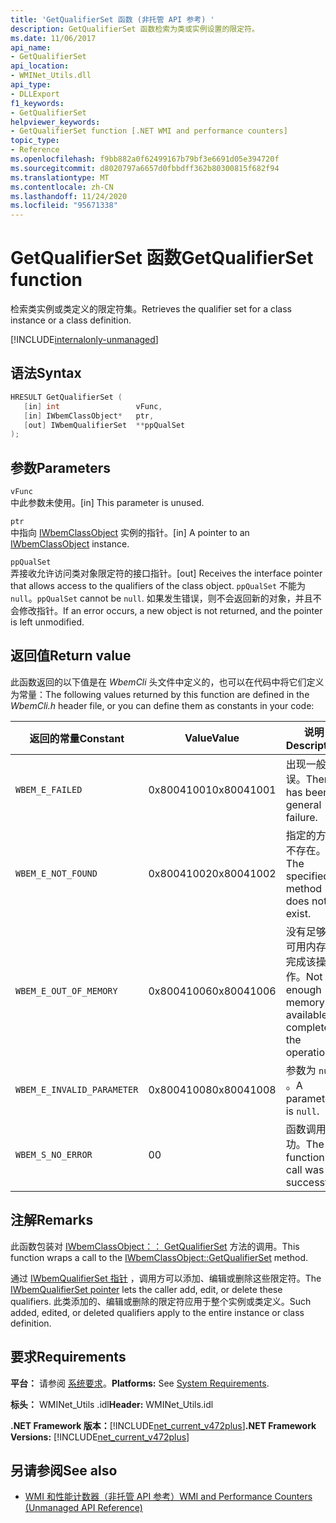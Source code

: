 ```yaml
---
title: 'GetQualifierSet 函数 (非托管 API 参考) '
description: GetQualifierSet 函数检索为类或实例设置的限定符。
ms.date: 11/06/2017
api_name:
- GetQualifierSet
api_location:
- WMINet_Utils.dll
api_type:
- DLLExport
f1_keywords:
- GetQualifierSet
helpviewer_keywords:
- GetQualifierSet function [.NET WMI and performance counters]
topic_type:
- Reference
ms.openlocfilehash: f9bb882a0f62499167b79bf3e6691d05e394720f
ms.sourcegitcommit: d8020797a6657d0fbbdff362b80300815f682f94
ms.translationtype: MT
ms.contentlocale: zh-CN
ms.lasthandoff: 11/24/2020
ms.locfileid: "95671338"
---
```

# <a name="getqualifierset-function"></a><span data-ttu-id="ff18b-103">GetQualifierSet 函数</span><span class="sxs-lookup"><span data-stu-id="ff18b-103">GetQualifierSet function</span></span>

<span data-ttu-id="ff18b-104">检索类实例或类定义的限定符集。</span><span class="sxs-lookup"><span data-stu-id="ff18b-104">Retrieves the qualifier set for a class instance or a class definition.</span></span>

[!INCLUDE[internalonly-unmanaged](../../../../includes/internalonly-unmanaged.md)]

## <a name="syntax"></a><span data-ttu-id="ff18b-105">语法</span><span class="sxs-lookup"><span data-stu-id="ff18b-105">Syntax</span></span>  
  
```cpp  
HRESULT GetQualifierSet (
   [in] int                 vFunc,
   [in] IWbemClassObject*   ptr,
   [out] IWbemQualifierSet  **ppQualSet
);
```  

## <a name="parameters"></a><span data-ttu-id="ff18b-106">参数</span><span class="sxs-lookup"><span data-stu-id="ff18b-106">Parameters</span></span>

`vFunc`  
<span data-ttu-id="ff18b-107">中此参数未使用。</span><span class="sxs-lookup"><span data-stu-id="ff18b-107">[in] This parameter is unused.</span></span>

`ptr`  
<span data-ttu-id="ff18b-108">中指向 [IWbemClassObject](/windows/desktop/api/wbemcli/nn-wbemcli-iwbemclassobject) 实例的指针。</span><span class="sxs-lookup"><span data-stu-id="ff18b-108">[in] A pointer to an [IWbemClassObject](/windows/desktop/api/wbemcli/nn-wbemcli-iwbemclassobject) instance.</span></span>

`ppQualSet`  
<span data-ttu-id="ff18b-109">弄接收允许访问类对象限定符的接口指针。</span><span class="sxs-lookup"><span data-stu-id="ff18b-109">[out] Receives the interface pointer that allows access to the qualifiers of the class object.</span></span> <span data-ttu-id="ff18b-110">`ppQualSet` 不能为 `null`。</span><span class="sxs-lookup"><span data-stu-id="ff18b-110">`ppQualSet` cannot be `null`.</span></span> <span data-ttu-id="ff18b-111">如果发生错误，则不会返回新的对象，并且不会修改指针。</span><span class="sxs-lookup"><span data-stu-id="ff18b-111">If an error occurs, a new object is not returned, and the pointer is left unmodified.</span></span>

## <a name="return-value"></a><span data-ttu-id="ff18b-112">返回值</span><span class="sxs-lookup"><span data-stu-id="ff18b-112">Return value</span></span>

<span data-ttu-id="ff18b-113">此函数返回的以下值是在 *WbemCli* 头文件中定义的，也可以在代码中将它们定义为常量：</span><span class="sxs-lookup"><span data-stu-id="ff18b-113">The following values returned by this function are defined in the *WbemCli.h* header file, or you can define them as constants in your code:</span></span>

|<span data-ttu-id="ff18b-114">返回的常量</span><span class="sxs-lookup"><span data-stu-id="ff18b-114">Constant</span></span>  |<span data-ttu-id="ff18b-115">Value</span><span class="sxs-lookup"><span data-stu-id="ff18b-115">Value</span></span>  |<span data-ttu-id="ff18b-116">说明</span><span class="sxs-lookup"><span data-stu-id="ff18b-116">Description</span></span>  |
|---------|---------|---------|
|`WBEM_E_FAILED` | <span data-ttu-id="ff18b-117">0x80041001</span><span class="sxs-lookup"><span data-stu-id="ff18b-117">0x80041001</span></span> | <span data-ttu-id="ff18b-118">出现一般错误。</span><span class="sxs-lookup"><span data-stu-id="ff18b-118">There has been a general failure.</span></span> |
|`WBEM_E_NOT_FOUND` | <span data-ttu-id="ff18b-119">0x80041002</span><span class="sxs-lookup"><span data-stu-id="ff18b-119">0x80041002</span></span> | <span data-ttu-id="ff18b-120">指定的方法不存在。</span><span class="sxs-lookup"><span data-stu-id="ff18b-120">The specified method does not exist.</span></span> |
|`WBEM_E_OUT_OF_MEMORY` | <span data-ttu-id="ff18b-121">0x80041006</span><span class="sxs-lookup"><span data-stu-id="ff18b-121">0x80041006</span></span> | <span data-ttu-id="ff18b-122">没有足够的可用内存来完成该操作。</span><span class="sxs-lookup"><span data-stu-id="ff18b-122">Not enough memory is available to complete the operation.</span></span> |
|`WBEM_E_INVALID_PARAMETER` | <span data-ttu-id="ff18b-123">0x80041008</span><span class="sxs-lookup"><span data-stu-id="ff18b-123">0x80041008</span></span> | <span data-ttu-id="ff18b-124">参数为 `null` 。</span><span class="sxs-lookup"><span data-stu-id="ff18b-124">A parameter is `null`.</span></span> |
|`WBEM_S_NO_ERROR` | <span data-ttu-id="ff18b-125">0</span><span class="sxs-lookup"><span data-stu-id="ff18b-125">0</span></span> | <span data-ttu-id="ff18b-126">函数调用成功。</span><span class="sxs-lookup"><span data-stu-id="ff18b-126">The function call was successful.</span></span>  |
  
## <a name="remarks"></a><span data-ttu-id="ff18b-127">注解</span><span class="sxs-lookup"><span data-stu-id="ff18b-127">Remarks</span></span>

<span data-ttu-id="ff18b-128">此函数包装对 [IWbemClassObject：： GetQualifierSet](/windows/desktop/api/wbemcli/nf-wbemcli-iwbemclassobject-getqualifierset) 方法的调用。</span><span class="sxs-lookup"><span data-stu-id="ff18b-128">This function wraps a call to the [IWbemClassObject::GetQualifierSet](/windows/desktop/api/wbemcli/nf-wbemcli-iwbemclassobject-getqualifierset) method.</span></span>

<span data-ttu-id="ff18b-129">通过 [IWbemQualifierSet 指针](/windows/desktop/api/wbemcli/nn-wbemcli-iwbemqualifierset) ，调用方可以添加、编辑或删除这些限定符。</span><span class="sxs-lookup"><span data-stu-id="ff18b-129">The [IWbemQualifierSet pointer](/windows/desktop/api/wbemcli/nn-wbemcli-iwbemqualifierset) lets the caller add, edit, or delete these qualifiers.</span></span> <span data-ttu-id="ff18b-130">此类添加的、编辑或删除的限定符应用于整个实例或类定义。</span><span class="sxs-lookup"><span data-stu-id="ff18b-130">Such added, edited, or deleted qualifiers apply to the entire instance or class definition.</span></span>

## <a name="requirements"></a><span data-ttu-id="ff18b-131">要求</span><span class="sxs-lookup"><span data-stu-id="ff18b-131">Requirements</span></span>  

<span data-ttu-id="ff18b-132">**平台：** 请参阅 [系统要求](../../get-started/system-requirements.md)。</span><span class="sxs-lookup"><span data-stu-id="ff18b-132">**Platforms:** See [System Requirements](../../get-started/system-requirements.md).</span></span>  
  
 <span data-ttu-id="ff18b-133">**标头：** WMINet_Utils .idl</span><span class="sxs-lookup"><span data-stu-id="ff18b-133">**Header:** WMINet_Utils.idl</span></span>  
  
 <span data-ttu-id="ff18b-134">**.NET Framework 版本：**[!INCLUDE[net_current_v472plus](../../../../includes/net-current-v472plus.md)]</span><span class="sxs-lookup"><span data-stu-id="ff18b-134">**.NET Framework Versions:** [!INCLUDE[net_current_v472plus](../../../../includes/net-current-v472plus.md)]</span></span>  
  
## <a name="see-also"></a><span data-ttu-id="ff18b-135">另请参阅</span><span class="sxs-lookup"><span data-stu-id="ff18b-135">See also</span></span>

- [<span data-ttu-id="ff18b-136">WMI 和性能计数器（非托管 API 参考）</span><span class="sxs-lookup"><span data-stu-id="ff18b-136">WMI and Performance Counters (Unmanaged API Reference)</span></span>](index.md)
